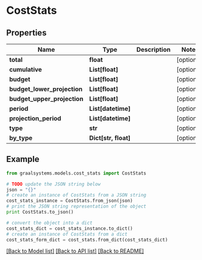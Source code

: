 # CostStats


## Properties

Name | Type | Description | Notes
------------ | ------------- | ------------- | -------------
**total** | **float** |  | [optional] 
**cumulative** | **List[float]** |  | [optional] 
**budget** | **List[float]** |  | [optional] 
**budget_lower_projection** | **List[float]** |  | [optional] 
**budget_upper_projection** | **List[float]** |  | [optional] 
**period** | **List[datetime]** |  | [optional] 
**projection_period** | **List[datetime]** |  | [optional] 
**type** | **str** |  | [optional] 
**by_type** | **Dict[str, float]** |  | [optional] 

## Example

```python
from graalsystems.models.cost_stats import CostStats

# TODO update the JSON string below
json = "{}"
# create an instance of CostStats from a JSON string
cost_stats_instance = CostStats.from_json(json)
# print the JSON string representation of the object
print CostStats.to_json()

# convert the object into a dict
cost_stats_dict = cost_stats_instance.to_dict()
# create an instance of CostStats from a dict
cost_stats_form_dict = cost_stats.from_dict(cost_stats_dict)
```
[[Back to Model list]](../README.md#documentation-for-models) [[Back to API list]](../README.md#documentation-for-api-endpoints) [[Back to README]](../README.md)



